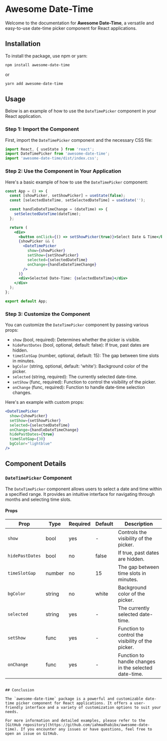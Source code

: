 # Awesome Date-Time

Welcome to the documentation for **Awesome Date-Time**, a versatile and easy-to-use date-time picker component for React applications.

## Installation

To install the package, use npm or yarn:

```sh
npm install awesome-date-time
```

or

```sh
yarn add awesome-date-time
```

## Usage

Below is an example of how to use the `DateTimePicker` component in your React application.

### Step 1: Import the Component

First, import the `DateTimePicker` component and the necessary CSS file:

```jsx
import React, { useState } from 'react';
import DateTimePicker from 'awesome-date-time';
import 'awesome-date-time/dist/index.css';
```

### Step 2: Use the Component in Your Application

Here's a basic example of how to use the `DateTimePicker` component:

```jsx
const App = () => {
  const [showPicker, setShowPicker] = useState(false);
  const [selectedDateTime, setSelectedDateTime] = useState('');

  const handleDateTimeChange = (dateTime) => {
    setSelectedDateTime(dateTime);
  };

  return (
    <div>
      <button onClick={() => setShowPicker(true)}>Select Date & Time</button>
      {showPicker && (
        <DateTimePicker
          show={showPicker}
          setShow={setShowPicker}
          selected={selectedDateTime}
          onChange={handleDateTimeChange}
        />
      )}
      <div>Selected Date-Time: {selectedDateTime}</div>
    </div>
  );
};

export default App;
```

### Step 3: Customize the Component

You can customize the `DateTimePicker` component by passing various props:

- `show` (bool, required): Determines whether the picker is visible.
- `hidePastDates` (bool, optional, default: false): If true, past dates are hidden.
- `timeSlotGap` (number, optional, default: 15): The gap between time slots in minutes.
- `bgColor` (string, optional, default: 'white'): Background color of the picker.
- `selected` (string, required): The currently selected date-time.
- `setShow` (func, required): Function to control the visibility of the picker.
- `onChange` (func, required): Function to handle date-time selection changes.

Here's an example with custom props:

```jsx
<DateTimePicker
  show={showPicker}
  setShow={setShowPicker}
  selected={selectedDateTime}
  onChange={handleDateTimeChange}
  hidePastDates={true}
  timeSlotGap={30}
  bgColor="lightblue"
/>
```

## Component Details

### `DateTimePicker` Component

The `DateTimePicker` component allows users to select a date and time within a specified range. It provides an intuitive interface for navigating through months and selecting time slots.

#### Props

| Prop          | Type     | Required | Default  | Description                                                |
|---------------|----------|----------|----------|------------------------------------------------------------|
| `show`        | bool     | yes      | -        | Controls the visibility of the picker.                     |
| `hidePastDates` | bool   | no       | false    | If true, past dates are hidden.                            |
| `timeSlotGap` | number   | no       | 15       | The gap between time slots in minutes.                     |
| `bgColor`     | string   | no       | white    | Background color of the picker.                            |
| `selected`    | string   | yes      | -        | The currently selected date-time.                          |
| `setShow`     | func     | yes      | -        | Function to control the visibility of the picker.          |
| `onChange`    | func     | yes      | -        | Function to handle changes in the selected date-time.      |

```

## Conclusion

The `awesome-date-time` package is a powerful and customizable date-time picker component for React applications. It offers a user-friendly interface and a variety of customization options to suit your needs.

For more information and detailed examples, please refer to the [GitHub repository](https://github.com/iahmadhabibx/awesome-date-time). If you encounter any issues or have questions, feel free to open an issue on GitHub.